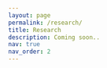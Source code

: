 ```yaml
---
layout: page
permalink: /research/
title: Research
description: Coming soon..
nav: true
nav_order: 2
---
```

